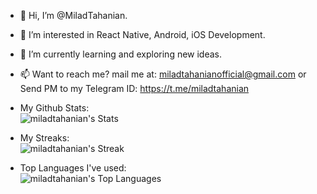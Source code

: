 - 👋 Hi, I’m @MiladTahanian.
- 👀 I’m interested in React Native, Android, iOS Development.
- 🌱 I’m currently learning and exploring new ideas.
- 📫 Want to reach me? mail me at: miladtahanianofficial@gmail.com or Send PM to my Telegram ID: https://t.me/miladtahanian

- My Github Stats:<br />
  ![miladtahanian's Stats](https://github-readme-stats.vercel.app/api?username=miladtahanian&theme=default&show_icons=true&hide_border=false&count_private=true)
- My Streaks:<br />
  ![miladtahanian's Streak](https://github-readme-streak-stats.herokuapp.com/?user=miladtahanian&theme=default&hide_border=false)
- Top Languages I've used:<br />
 ![miladtahanian's Top Languages](https://github-readme-stats.vercel.app/api/top-langs/?username=miladtahanian&theme=default&show_icons=true&hide_border=false&layout=compact)

<!---
miladtahanian/miladtahanian is a ✨ special ✨ repository because its `README.md` (this file) appears on your GitHub profile.
You can click the Preview link to take a look at your changes.
--->
